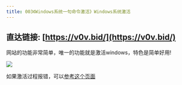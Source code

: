 ```yaml
---
title: 003《Windows系统一句命令激活》Windows系统激活
---
```


## 直达链接: [https://v0v.bid/](https://v0v.bid/)

网站的功能非常简单，唯一的功能就是激活windows，特色是简单好用!

![](https://www.v2fy.com/asset/superweb-002-v0v-bid/3.png)

如果激活过程报错，可以[参考这个页面](https://v0v.bid/kms.html)
